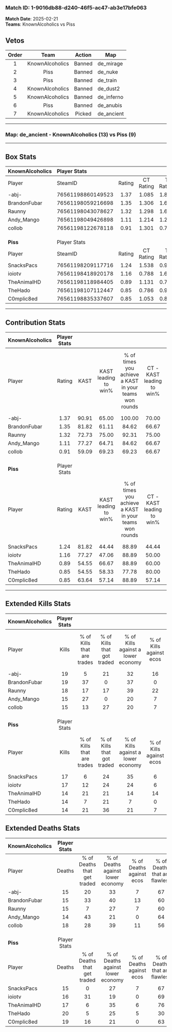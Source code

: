 ### Match ID: 1-9016db88-d240-46f5-ac47-ab3e17bfe063  
**Match Date**: 2025-02-21  
**Teams**: KnownAlcoholics vs Piss  

## Vetos  

| Order | Team | Action | Map |
| :---: | :--: | :----: | --- |
| 1 | KnownAlcoholics | Banned | de_mirage |
| 2 | Piss | Banned | de_nuke |
| 3 | Piss | Banned | de_train |
| 4 | KnownAlcoholics | Banned | de_dust2 |
| 5 | KnownAlcoholics | Banned | de_inferno |
| 6 | Piss | Banned | de_anubis |
| 7 | KnownAlcoholics | Picked | de_ancient |

---  

### **Map**: de_ancient - KnownAlcoholics (13) vs Piss (9)  
---  

## Box Stats  

| **KnownAlcoholics** | Player Stats      |        |           |          |       |       |       |         |        |      |     |
| :- | :- | :-: | :-: | :-: | :-: | :-: | :-: | :-: | :-: | :-: | :-: |
| Player              | SteamID           | Rating | CT Rating | T Rating | KAST  |  ADR  | Kills | Assists | Deaths | K/D  | HS% |
| -abj-               | 76561198860149523 |  1.37  |   1.085   |  1.874   | 90.91 | 76.5  |  19   |    4    |   15   | 1.27 | 47  |
| BrandonFubar        | 76561198059216698 |  1.35  |   1.306   |  1.682   | 81.82 | 86.1  |  19   |    8    |   15   | 1.27 | 52  |
| Raunny              | 76561198043078627 |  1.32  |   1.298   |  1.600   | 72.73 | 108.3 |  18   |    8    |   15   | 1.20 | 55  |
| Andy_Mango          | 76561198049426898 |  1.11  |   1.214   |  1.267   | 77.27 | 70.0  |  15   |    3    |   14   | 1.07 | 53  |
| collob              | 76561198122678118 |  0.91  |   1.301   |  0.720   | 59.09 | 73.7  |  15   |    7    |   18   | 0.83 | 26  |
|                     |                   |        |           |          |       |       |       |         |        |      |     |
|                     |                   |        |           |          |       |       |       |         |        |      |     |
|                     |                   |        |           |          |       |       |       |         |        |      |     |
| **Piss**            | Player Stats      |        |           |          |       |       |       |         |        |      |     |
| Player              | SteamID           | Rating | CT Rating | T Rating | KAST  |  ADR  | Kills | Assists | Deaths | K/D  | HS% |
| SnacksPacs          | 76561198209117716 |  1.24  |   1.538   |  0.998   | 81.82 | 80.9  |  17   |    4    |   15   | 1.13 | 58  |
| ioiotv              | 76561198418920178 |  1.16  |   0.788   |  1.692   | 77.27 | 77.6  |  17   |    1    |   16   | 1.06 | 70  |
| TheAnimalHD         | 76561198118984405 |  0.89  |   1.131   |  0.706   | 54.55 | 84.4  |  14   |    5    |   17   | 0.82 | 42  |
| TheHado             | 76561198107112447 |  0.85  |   0.786   |  0.968   | 54.55 | 88.7  |  14   |    9    |   20   | 0.70 | 28  |
| C0mplic8ed          | 76561198835337607 |  0.85  |   1.053   |  0.819   | 63.64 | 68.6  |  14   |    3    |   19   | 0.74 | 64  |
---  

## Contribution Stats  

| **KnownAlcoholics** | Player Stats |       |                      |                                                        |                           |                                                             |                          |                                                            |
| :- | :-: | :-: | :-: | :-: | :-: | :-: | :-: | :-: |
| Player              |    Rating    | KAST  | KAST leading to win% | % of times you achieve a KAST in your teams won rounds | CT - KAST leading to win% | CT - % of times you achieve a KAST in your teams won rounds | T - KAST leading to win% | T - % of times you achieve a KAST in your teams won rounds |
| -abj-               |     1.37     | 90.91 |        65.00         |                         100.00                         |           70.00           |                           100.00                            |          60.00           |                           100.00                           |
| BrandonFubar        |     1.35     | 81.82 |        61.11         |                         84.62                          |           66.67           |                            85.71                            |          55.56           |                           83.33                            |
| Raunny              |     1.32     | 72.73 |        75.00         |                         92.31                          |           75.00           |                            85.71                            |          75.00           |                           100.00                           |
| Andy_Mango          |     1.11     | 77.27 |        64.71         |                         84.62                          |           66.67           |                            85.71                            |          62.50           |                           83.33                            |
| collob              |     0.91     | 59.09 |        69.23         |                         69.23                          |           66.67           |                            57.14                            |          71.43           |                           83.33                            |
|                     |              |       |                      |                                                        |                           |                                                             |                          |                                                            |
|                     |              |       |                      |                                                        |                           |                                                             |                          |                                                            |
|                     |              |       |                      |                                                        |                           |                                                             |                          |                                                            |
| **Piss**            | Player Stats |       |                      |                                                        |                           |                                                             |                          |                                                            |
| Player              |    Rating    | KAST  | KAST leading to win% | % of times you achieve a KAST in your teams won rounds | CT - KAST leading to win% | CT - % of times you achieve a KAST in your teams won rounds | T - KAST leading to win% | T - % of times you achieve a KAST in your teams won rounds |
| SnacksPacs          |     1.24     | 81.82 |        44.44         |                         88.89                          |           44.44           |                           100.00                            |          44.44           |                           80.00                            |
| ioiotv              |     1.16     | 77.27 |        47.06         |                         88.89                          |           50.00           |                            75.00                            |          45.45           |                           100.00                           |
| TheAnimalHD         |     0.89     | 54.55 |        66.67         |                         88.89                          |           60.00           |                            75.00                            |          71.43           |                           100.00                           |
| TheHado             |     0.85     | 54.55 |        58.33         |                         77.78                          |           80.00           |                           100.00                            |          42.86           |                           60.00                            |
| C0mplic8ed          |     0.85     | 63.64 |        57.14         |                         88.89                          |           57.14           |                           100.00                            |          57.14           |                           80.00                            |
---  

## Extended Kills Stats  

| **KnownAlcoholics** | Player Stats |                            |                            |                                    |                         |                              |                                 |                                       |                    |           |
| :- | :-: | :-: | :-: | :-: | :-: | :-: | :-: | :-: | :-: | :-: |
| Player              |    Kills     | % of Kills that are trades | % of Kills that got traded | % of Kills against a lower economy | % of Kills against ecos | % of Kills that are flawless | % of Kills that are close duels | % of Kills that are assisted by flash | Pistol Round Kills | AWP Kills |
| -abj-               |      19      |             5              |             21             |                 32                 |           16            |              63              |                5                |                   0                   |         5          |     4     |
| BrandonFubar        |      19      |             37             |             0              |                 37                 |            0            |              53              |                5                |                  11                   |         0          |     0     |
| Raunny              |      18      |             17             |             17             |                 39                 |           22            |              67              |               11                |                   0                   |         0          |     1     |
| Andy_Mango          |      15      |             27             |             0              |                 20                 |            7            |              47              |               13                |                  13                   |         0          |     1     |
| collob              |      15      |             13             |             27             |                 20                 |            7            |              73              |                7                |                   0                   |         0          |     0     |
|                     |              |                            |                            |                                    |                         |                              |                                 |                                       |                    |           |
|                     |              |                            |                            |                                    |                         |                              |                                 |                                       |                    |           |
|                     |              |                            |                            |                                    |                         |                              |                                 |                                       |                    |           |
| **Piss**            | Player Stats |                            |                            |                                    |                         |                              |                                 |                                       |                    |           |
| Player              |    Kills     | % of Kills that are trades | % of Kills that got traded | % of Kills against a lower economy | % of Kills against ecos | % of Kills that are flawless | % of Kills that are close duels | % of Kills that are assisted by flash | Pistol Round Kills | AWP Kills |
| SnacksPacs          |      17      |             6              |             24             |                 35                 |            6            |              59              |                0                |                   0                   |         1          |     0     |
| ioiotv              |      17      |             12             |             24             |                 24                 |            6            |              71              |                0                |                   6                   |         0          |     5     |
| TheAnimalHD         |      14      |             21             |             21             |                 14                 |           14            |              50              |                7                |                   0                   |         2          |     2     |
| TheHado             |      14      |             7              |             21             |                 7                  |            0            |              64              |                0                |                   0                   |         0          |     0     |
| C0mplic8ed          |      14      |             21             |             36             |                 21                 |            7            |              50              |                0                |                   0                   |         0          |     1     |
## Extended Deaths Stats  

| **KnownAlcoholics** | Player Stats |                             |                                   |                          |                               |                            |                           |               |
| :- | :-: | :-: | :-: | :-: | :-: | :-: | :-: | :-: |
| Player              |    Deaths    | % of Deaths that get traded | % of Deaths against lower economy | % of Deaths against ecos | % of Deaths that are flawless | % of Deaths that are close | % of Deaths while blinded | Deaths to AWP |
| -abj-               |      15      |             20              |                33                 |            7             |              67               |             0              |             0             |       1       |
| BrandonFubar        |      15      |             33              |                40                 |            13            |              60               |             7              |             0             |       0       |
| Raunny              |      15      |              7              |                27                 |            7             |              60               |             0              |             0             |       0       |
| Andy_Mango          |      14      |             43              |                21                 |            0             |              64               |             0              |             0             |       1       |
| collob              |      18      |             28              |                39                 |            11            |              56               |             0              |             6             |       1       |
|                     |              |                             |                                   |                          |                               |                            |                           |               |
|                     |              |                             |                                   |                          |                               |                            |                           |               |
|                     |              |                             |                                   |                          |                               |                            |                           |               |
| **Piss**            | Player Stats |                             |                                   |                          |                               |                            |                           |               |
| Player              |    Deaths    | % of Deaths that get traded | % of Deaths against lower economy | % of Deaths against ecos | % of Deaths that are flawless | % of Deaths that are close | % of Deaths while blinded | Deaths to AWP |
| SnacksPacs          |      15      |              0              |                27                 |            7             |              67               |             0              |             7             |       1       |
| ioiotv              |      16      |             31              |                19                 |            0             |              69               |             0              |             6             |       1       |
| TheAnimalHD         |      17      |              6              |                35                 |            6             |              76               |             12             |             0             |       0       |
| TheHado             |      20      |              5              |                25                 |            5             |              30               |             15             |             0             |       2       |
| C0mplic8ed          |      19      |             16              |                21                 |            0             |              63               |             11             |            11             |       1       |
